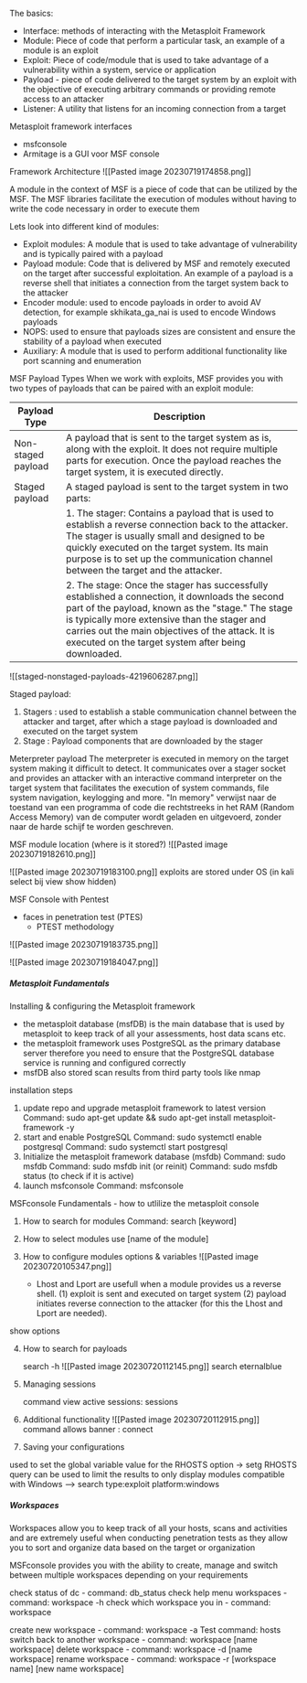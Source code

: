 The basics: 

- Interface: methods of interacting with the Metasploit Framework 
- Module: Piece of code that perform a particular task, an example of a module is an exploit 
- Exploit: Piece of code/module that is used to take advantage of a vulnerability within a system, service or application 
- Payload - piece of code delivered to the target system by an exploit with the objective of executing arbitrary commands or providing remote access to an attacker 
- Listener: A utility that listens for an incoming connection from a target 

Metasploit framework interfaces 
- msfconsole 
- Armitage is a GUI voor MSF console 


Framework Architecture 
![[Pasted image 20230719174858.png]]

A module in the context of MSF is a piece of code that can be utilized by the MSF. The MSF libraries facilitate the execution of modules without having to write the code necessary in order to execute them 

Lets look into different kind of modules: 
- Exploit modules: A module that is used to take advantage of vulnerability and is typically paired with a payload 
- Payload module: Code that is delivered by MSF and remotely executed on the target after successful exploitation. An example of a payload is a reverse shell that initiates a connection from the target system back to the attacker
- Encoder module: used to encode payloads in order to avoid AV detection, for example skhikata_ga_nai is used to encode Windows payloads 
- NOPS: used to ensure that payloads sizes are consistent and ensure the stability of a payload when executed 
- Auxiliary: A module that is used to perform additional functionality like port scanning and enumeration 

MSF Payload Types 
When we work with exploits, MSF provides you with two types of payloads that can be paired with an exploit module: 

| Payload Type       | Description                                                                                                                                                                                                                                                                                                      |
| ------------------ | ---------------------------------------------------------------------------------------------------------------------------------------------------------------------------------------------------------------------------------------------------------------------------------------------------------------- |
| Non-staged payload | A payload that is sent to the target system as is, along with the exploit. It does not require multiple parts for execution. Once the payload reaches the target system, it is executed directly.                                                                                                                |
| Staged payload     | A staged payload is sent to the target system in two parts:                                                                                                                                                                                                                                                      |
|                    | 1. The stager: Contains a payload that is used to establish a reverse connection back to the attacker. The stager is usually small and designed to be quickly executed on the target system. Its main purpose is to set up the communication channel between the target and the attacker.                        |
|                    | 2. The stage: Once the stager has successfully established a connection, it downloads the second part of the payload, known as the "stage." The stage is typically more extensive than the stager and carries out the main objectives of the attack. It is executed on the target system after being downloaded. |

![[staged-nonstaged-payloads-4219606287.png]]

Staged payload: 
1. Stagers : used to establish a stable communication channel between the attacker and target, after which a stage payload is downloaded and executed on the target system 
2. Stage : Payload components that are downloaded by the stager 

Meterpreter payload 
The meterpreter is executed in memory on the target system making it difficult to detect. It communicates over a stager socket and provides an attacker with an interactive command interpreter on the target system that facilitates the execution of system commands, file system navigation, keylogging and more. 
"In memory" verwijst naar de toestand van een programma of code die rechtstreeks in het RAM (Random Access Memory) van de computer wordt geladen en uitgevoerd, zonder naar de harde schijf te worden geschreven. 

MSF module location (where is it stored?)
![[Pasted image 20230719182610.png]]

![[Pasted image 20230719183100.png]] 
exploits are stored under OS (in kali select bij view show hidden)


MSF Console with Pentest 
- faces in penetration test (PTES) 
	- PTEST methodology 

![[Pasted image 20230719183735.png]]
 
![[Pasted image 20230719184047.png]]


##### Metasploit Fundamentals 

Installing & configuring the Metasploit framework
- the metasploit database (msfDB) is the main database that is used by metasploit to keep track of all your assessments, host data scans etc. 
- the metasploit framework uses PostgreSQL as the primary database server therefore you need to ensure that the PostgreSQL database service is running and configured correctly 
- msfDB also stored scan results from third party tools like nmap 

installation steps 
1. update repo and upgrade metasploit framework to latest version
   Command: sudo apt-get update && sudo apt-get install metasploit-framework -y
2. start and enable PostgreSQL 
   Command: sudo systemctl enable postgresql 
   Command: sudo systemctl start postgresql 
3. Initialize the metasploit framework database (msfdb)
      Command: sudo msfdb 
      Command: sudo msfdb init    (or reinit)
      Command: sudo msfdb status (to check if it is active)
4. launch msfconsole 
      Command: msfconsole 

MSFconsole Fundamentals - how to utlilize the metasploit console 



1. How to search for modules 
  Command: search \[keyword]  
   
   
2. How to select modules 
   use \[name of the module]
   
   
3. How to configure modules options & variables 
   ![[Pasted image 20230720105347.png]]
   - Lhost and Lport are usefull when a module provides us a reverse shell. (1) exploit is sent and executed on target system (2) payload initiates reverse connection to the attacker (for this the Lhost and Lport are needed). 

show options 
   
4. How to search for payloads 
   
   search -h
   ![[Pasted image 20230720112145.png]]
   search eternalblue 
   
5. Managing sessions 
   
   command view active sessions: sessions 
   
6. Additional functionality 
   ![[Pasted image 20230720112915.png]]
   command allows banner  : connect 
   
7. Saving your configurations 


used to set the global variable value for the RHOSTS option -> setg RHOSTS 
query can be used to limit the results to only display modules compatible with Windows --> search type:exploit platform:windows 

##### Workspaces 

Workspaces allow you to keep track of all your hosts, scans and activities and are extremely useful when conducting penetration tests as they allow you to sort and organize data based on the target or organization 

MSFconsole provides you with the ability to create, manage and switch between multiple workspaces depending on your requirements 

check status of dc - command: db_status 
check help menu workspaces - command: workspace -h 
check which workspace you in - command: workspace 

create new workspace - command: workspace -a Test 
command: hosts 
switch back to another workspace - command: workspace \[name workspace]
delete workspace - command: workspace -d \[name workspace]
rename workspace - command: workspace -r \[workspace name] \[new name workspace]



